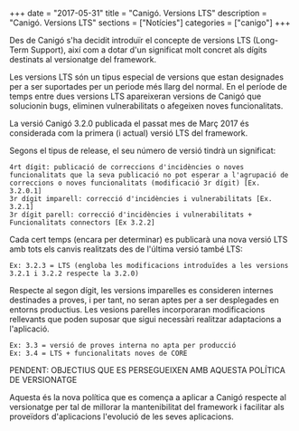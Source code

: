 +++
date        = "2017-05-31"
title       = "Canigó. Versions LTS"
description = "Canigó. Versions LTS"
sections    = ["Notícies"]
categories  = ["canigo"]
+++

Des de Canigó s'ha decidit introduïr el concepte de versions LTS (Long-Term Support), així com a dotar d'un significat molt concret als dígits destinats al versionatge del framework.

Les versions LTS són un tipus especial de versions que estan designades per a ser suportades per un periode més llarg del normal. En el període de temps entre dues versions LTS apareixeran versions de Canigó que solucionin bugs, eliminen vulnerabilitats o afegeixen noves funcionalitats.

La versió Canigó 3.2.0 publicada el passat mes de Març 2017 és considerada com la primera (i actual) versió LTS del framework.

Segons el tipus de release, el seu número de versió tindrà un significat:

	4rt dígit: publicació de correccions d'incidències o noves funcionalitats que la seva publicació no pot esperar a l'agrupació de correccions o noves funcionalitats (modificació 3r dígit) [Ex. 3.2.0.1]
	3r dígit imparell: correcció d'incidències i vulnerabilitats [Ex. 3.2.1]
	3r dígit parell: correcció d'incidències i vulnerabilitats + Funcionalitats connectors [Ex 3.2.2]
	
Cada cert temps (encara per determinar) es publicarà una nova versió LTS amb tots els canvis realitzats des de l'última versió també LTS:

	Ex: 3.2.3 = LTS (engloba les modificacions introduïdes a les versions 3.2.1 i 3.2.2 respecte la 3.2.0)
	
Respecte al segon dígit, les versions imparelles es consideren internes destinades a proves, i per tant, no seran aptes per a ser desplegades en entorns productius. Les vesions parelles incorporaran modificacions rellevants que poden suposar que sigui necessàri realitzar adaptacions a l'aplicació.

	Ex: 3.3 = versió de proves interna no apta per producció
	Ex: 3.4 = LTS + funcionalitats noves de CORE

PENDENT: OBJECTIUS QUE ES PERSEGUEIXEN AMB AQUESTA POLÍTICA DE VERSIONATGE

Aquesta és la nova política que es comença a aplicar a Canigó respecte al versionatge per tal de millorar la mantenibilitat del framework i facilitar als proveïdors d'aplicacions l'evolució de les seves aplicacions.
